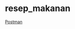 # resep_makanan

[Postman](https://dark-satellite-434178.postman.co/workspace/Team-Workspace~05ecc3f3-ecca-40e5-81b2-2fbcd878406c/api/b3595d65-c8ce-426d-b891-8fd43b53c283)
